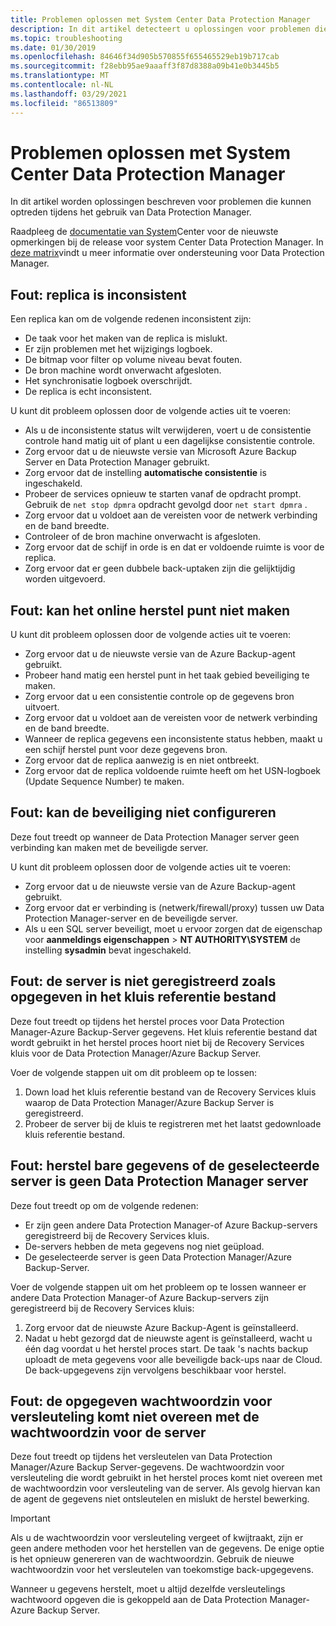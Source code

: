 ```yaml
---
title: Problemen oplossen met System Center Data Protection Manager
description: In dit artikel detecteert u oplossingen voor problemen die kunnen optreden tijdens het gebruik van System Center Data Protection Manager.
ms.topic: troubleshooting
ms.date: 01/30/2019
ms.openlocfilehash: 84646f34d905b570855f655465529eb19b717cab
ms.sourcegitcommit: f28ebb95ae9aaaff3f87d8388a09b41e0b3445b5
ms.translationtype: MT
ms.contentlocale: nl-NL
ms.lasthandoff: 03/29/2021
ms.locfileid: "86513809"
---
```

# <a name="troubleshoot-system-center-data-protection-manager"></a>Problemen oplossen met System Center Data Protection Manager

In dit artikel worden oplossingen beschreven voor problemen die kunnen optreden tijdens het gebruik van Data Protection Manager.

Raadpleeg de [documentatie van System](/system-center/dpm/dpm-release-notes)Center voor de nieuwste opmerkingen bij de release voor system Center Data Protection Manager. In [deze matrix](/system-center/dpm/dpm-protection-matrix)vindt u meer informatie over ondersteuning voor Data Protection Manager.

## <a name="error-replica-is-inconsistent"></a>Fout: replica is inconsistent

Een replica kan om de volgende redenen inconsistent zijn:

- De taak voor het maken van de replica is mislukt.
- Er zijn problemen met het wijzigings logboek.
- De bitmap voor filter op volume niveau bevat fouten.
- De bron machine wordt onverwacht afgesloten.
- Het synchronisatie logboek overschrijdt.
- De replica is echt inconsistent.

U kunt dit probleem oplossen door de volgende acties uit te voeren:

- Als u de inconsistente status wilt verwijderen, voert u de consistentie controle hand matig uit of plant u een dagelijkse consistentie controle.
- Zorg ervoor dat u de nieuwste versie van Microsoft Azure Backup Server en Data Protection Manager gebruikt.
- Zorg ervoor dat de instelling **automatische consistentie** is ingeschakeld.
- Probeer de services opnieuw te starten vanaf de opdracht prompt. Gebruik de `net stop dpmra` opdracht gevolgd door `net start dpmra` .
- Zorg ervoor dat u voldoet aan de vereisten voor de netwerk verbinding en de band breedte.
- Controleer of de bron machine onverwacht is afgesloten.
- Zorg ervoor dat de schijf in orde is en dat er voldoende ruimte is voor de replica.
- Zorg ervoor dat er geen dubbele back-uptaken zijn die gelijktijdig worden uitgevoerd.

## <a name="error-online-recovery-point-creation-failed"></a>Fout: kan het online herstel punt niet maken

U kunt dit probleem oplossen door de volgende acties uit te voeren:

- Zorg ervoor dat u de nieuwste versie van de Azure Backup-agent gebruikt.
- Probeer hand matig een herstel punt in het taak gebied beveiliging te maken.
- Zorg ervoor dat u een consistentie controle op de gegevens bron uitvoert.
- Zorg ervoor dat u voldoet aan de vereisten voor de netwerk verbinding en de band breedte.
- Wanneer de replica gegevens een inconsistente status hebben, maakt u een schijf herstel punt voor deze gegevens bron.
- Zorg ervoor dat de replica aanwezig is en niet ontbreekt.
- Zorg ervoor dat de replica voldoende ruimte heeft om het USN-logboek (Update Sequence Number) te maken.

## <a name="error-unable-to-configure-protection"></a>Fout: kan de beveiliging niet configureren

Deze fout treedt op wanneer de Data Protection Manager server geen verbinding kan maken met de beveiligde server.

U kunt dit probleem oplossen door de volgende acties uit te voeren:

- Zorg ervoor dat u de nieuwste versie van de Azure Backup-agent gebruikt.
- Zorg ervoor dat er verbinding is (netwerk/firewall/proxy) tussen uw Data Protection Manager-server en de beveiligde server.
- Als u een SQL server beveiligt, moet u ervoor zorgen dat de eigenschap voor **aanmeldings eigenschappen**  >  **NT AUTHORITY\SYSTEM** de instelling **sysadmin** bevat ingeschakeld.

## <a name="error-server-not-registered-as-specified-in-vault-credential-file"></a>Fout: de server is niet geregistreerd zoals opgegeven in het kluis referentie bestand

Deze fout treedt op tijdens het herstel proces voor Data Protection Manager-Azure Backup-Server gegevens. Het kluis referentie bestand dat wordt gebruikt in het herstel proces hoort niet bij de Recovery Services kluis voor de Data Protection Manager/Azure Backup Server.

Voer de volgende stappen uit om dit probleem op te lossen:

1. Down load het kluis referentie bestand van de Recovery Services kluis waarop de Data Protection Manager/Azure Backup Server is geregistreerd.
2. Probeer de server bij de kluis te registreren met het laatst gedownloade kluis referentie bestand.

## <a name="error-no-recoverable-data-or-selected-server-not-a-data-protection-manager-server"></a>Fout: herstel bare gegevens of de geselecteerde server is geen Data Protection Manager server

Deze fout treedt op om de volgende redenen:

- Er zijn geen andere Data Protection Manager-of Azure Backup-servers geregistreerd bij de Recovery Services kluis.
- De-servers hebben de meta gegevens nog niet geüpload.
- De geselecteerde server is geen Data Protection Manager/Azure Backup-Server.

Voer de volgende stappen uit om het probleem op te lossen wanneer er andere Data Protection Manager-of Azure Backup-servers zijn geregistreerd bij de Recovery Services kluis:

1. Zorg ervoor dat de nieuwste Azure Backup-Agent is geïnstalleerd.
2. Nadat u hebt gezorgd dat de nieuwste agent is geïnstalleerd, wacht u één dag voordat u het herstel proces start. De taak 's nachts backup uploadt de meta gegevens voor alle beveiligde back-ups naar de Cloud. De back-upgegevens zijn vervolgens beschikbaar voor herstel.

## <a name="error-provided-encryption-passphrase-doesnt-match-passphrase-for-server"></a>Fout: de opgegeven wachtwoordzin voor versleuteling komt niet overeen met de wachtwoordzin voor de server

Deze fout treedt op tijdens het versleutelen van Data Protection Manager/Azure Backup Server-gegevens. De wachtwoordzin voor versleuteling die wordt gebruikt in het herstel proces komt niet overeen met de wachtwoordzin voor versleuteling van de server. Als gevolg hiervan kan de agent de gegevens niet ontsleutelen en mislukt de herstel bewerking.

> [!IMPORTANT]
> Als u de wachtwoordzin voor versleuteling vergeet of kwijtraakt, zijn er geen andere methoden voor het herstellen van de gegevens. De enige optie is het opnieuw genereren van de wachtwoordzin. Gebruik de nieuwe wachtwoordzin voor het versleutelen van toekomstige back-upgegevens.
>
> Wanneer u gegevens herstelt, moet u altijd dezelfde versleutelings wachtwoord opgeven die is gekoppeld aan de Data Protection Manager-Azure Backup Server.
>
